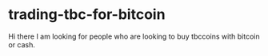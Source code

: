 # trading-tbc-for-bitcoin

Hi there
I am looking for people who are looking to buy tbccoins with bitcoin or cash.
